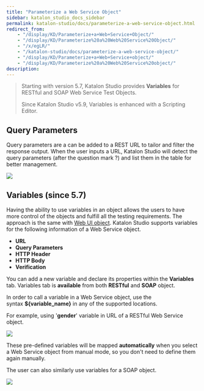 ```yaml
---
title: "Parameterize a Web Service Object" 
sidebar: katalon_studio_docs_sidebar
permalink: katalon-studio/docs/parameterize-a-web-service-object.html 
redirect_from:
    - "/display/KD/Parameterize+a+Web+Service+Object/"
    - "/display/KD/Parameterize%20a%20Web%20Service%20Object/"
    - "/x/egLR/"
    - "/katalon-studio/docs/parameterize-a-web-service-object/"
    - "/display/KD/Parameterize+a+Web+Service+object/"
    - "/display/KD/Parameterize%20a%20Web%20Service%20object/"
description: 
---
```

> Starting with version 5.7, Katalon Studio provides **Variables** for RESTful and SOAP Web Service Test Objects.
>
> Since Katalon Studio v5.9, Variables is enhanced with a Scripting Editor.

Query Parameters
----------------

Query parameters are a can be added to a REST URL to tailor and filter the response output. When the user inputs a URL, Katalon Studio will detect the query parameters (after the question mark ?) and list them in the table for better management.

![](https://github.com/katalon-studio/docs-images/raw/master/katalon-studio/docs/updated-parameterize-a-web-service-object/Screen-Shot-2018-09-18-at-5.04.18-PM.png)

Variables (since 5.7)
---------------------

Having the ability to use variables in an object allows the users to have more control of the objects and fulfill all the testing requirements. The approach is the same with [Web UI object](/x/A4C9). Katalon Studio supports variables for the following information of a Web Service object.

*   **URL**
*   **Query Parameters**
*   **HTTP **Header****
*   **HTTP Body**
*   **Verification**

You can add a new variable and declare its properties within the **Variables** tab. Variables tab is **available** from both **RESTful** and **SOAP** object.

In order to call a variable in a Web Service object, use the syntax **${variable_name}** in any of the supported locations. 

For example, using '**gender**' variable in URL of a RESTful Web Service object.

![](https://github.com/katalon-studio/docs-images/raw/master/katalon-studio/docs/updated-parameterize-a-web-service-object/Screen-Shot-2018-09-18-at-5.10.01-PM.png)

These pre-defined variables will be mapped **automatically** when you select a Web Service object from manual mode, so you don't need to define them again manually.

The user can also similarly use variables for a SOAP object.

![](https://github.com/katalon-studio/docs-images/raw/master/katalon-studio/docs/updated-parameterize-a-web-service-object/Screen-Shot-2018-09-18-at-5.25.42-PM.png)
